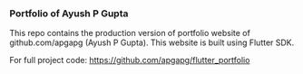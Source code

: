 ### Portfolio of Ayush P Gupta

This repo contains the production version of portfolio website of github.com/apgapg (Ayush P Gupta).
This website is built using Flutter SDK.

For full project code: https://github.com/apgapg/flutter_portfolio
